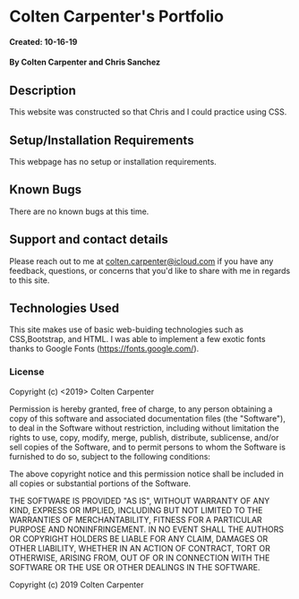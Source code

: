 # Colten Carpenter's Portfolio

#### Created: 10-16-19

#### By Colten Carpenter and Chris Sanchez

## Description

This website was constructed so that Chris and I could practice using CSS.

## Setup/Installation Requirements

This webpage has no setup or installation requirements.

## Known Bugs

There are no known bugs at this time.

## Support and contact details

Please reach out to me at colten.carpenter@icloud.com if you have any feedback, questions, or concerns that you'd like to share with me in regards to this site.

## Technologies Used

This site makes use of basic web-buiding technologies such as CSS,Bootstrap, and HTML.  I was able to implement a few exotic fonts thanks to Google Fonts (https://fonts.google.com/).

### License

Copyright (c) <2019> Colten Carpenter

Permission is hereby granted, free of charge, to any person obtaining a copy
of this software and associated documentation files (the "Software"), to deal
in the Software without restriction, including without limitation the rights
to use, copy, modify, merge, publish, distribute, sublicense, and/or sell
copies of the Software, and to permit persons to whom the Software is
furnished to do so, subject to the following conditions:

The above copyright notice and this permission notice shall be included in all
copies or substantial portions of the Software.

THE SOFTWARE IS PROVIDED "AS IS", WITHOUT WARRANTY OF ANY KIND, EXPRESS OR
IMPLIED, INCLUDING BUT NOT LIMITED TO THE WARRANTIES OF MERCHANTABILITY,
FITNESS FOR A PARTICULAR PURPOSE AND NONINFRINGEMENT. IN NO EVENT SHALL THE
AUTHORS OR COPYRIGHT HOLDERS BE LIABLE FOR ANY CLAIM, DAMAGES OR OTHER
LIABILITY, WHETHER IN AN ACTION OF CONTRACT, TORT OR OTHERWISE, ARISING FROM,
OUT OF OR IN CONNECTION WITH THE SOFTWARE OR THE USE OR OTHER DEALINGS IN THE
SOFTWARE.

Copyright (c) 2019 Colten Carpenter 
